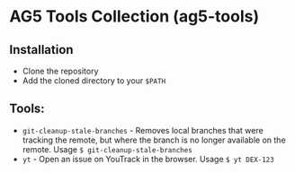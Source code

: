 # AG5 Tools Collection (ag5-tools)

## Installation

- Clone the repository
- Add the cloned directory to your `$PATH`

## Tools:

* `git-cleanup-stale-branches` - Removes local branches that were tracking the remote, but where the branch is no longer available on the remote. Usage `$ git-cleanup-stale-branches`
* `yt` - Open an issue on YouTrack in the browser. Usage `$ yt DEX-123`
